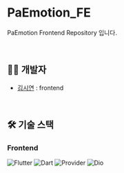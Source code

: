 # PaEmotion_FE
PaEmotion Frontend Repository 입니다.

<br>


## 🙋‍♀️ 개발자
- [김시연](https://github.com/siyeonnnnn) : frontend
<br>


## 🛠 기술 스택
### Frontend
![Flutter](https://img.shields.io/badge/Flutter-02569B?style=for-the-badge&logo=flutter&logoColor=white)
![Dart](https://img.shields.io/badge/Dart-0175C2?style=for-the-badge&logo=dart&logoColor=white)
![Provider](https://img.shields.io/badge/Provider-4285F4?style=for-the-badge&logo=flutter&logoColor=white)
![Dio](https://img.shields.io/badge/Dio-FFCA28?style=for-the-badge&logo=flutter&logoColor=black)

